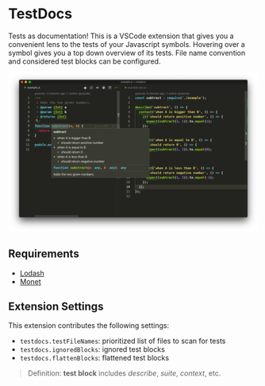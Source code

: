# TestDocs

Tests as documentation! This is a VSCode extension that gives you a convenient lens to the tests of your Javascript symbols. Hovering over a symbol gives you a top down overview of its tests. File name convention and considered test blocks can be configured.

<img src="./assets/example.png" styles="width: 100%">

## Requirements

- [Lodash](https://lodash.com/)
- [Monet](https://monet.github.io/monet.js/)

## Extension Settings

This extension contributes the following settings:

- `testdocs.testFileNames`: prioritized list of files to scan for tests
- `testdocs.ignoredBlocks`: ignored test blocks
- `testdocs.flattenBlocks`: flattened test blocks

> Definition: **test block** includes _describe_, _suite_, _context_, etc.

